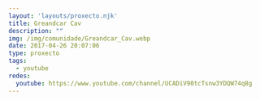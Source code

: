 ```yaml
---
layout: 'layouts/proxecto.njk'
title: Greandcar Cav
description: ""
img: /img/comunidade/Greandcar_Cav.webp
date: 2017-04-26 20:07:06
type: proxecto
tags:
  - youtube
redes:
  youtube: https://www.youtube.com/channel/UCADiV90tcTsnw3YDQW74q8g
---
```

